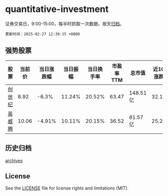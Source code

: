 # quantitative-investment

证券交易日，9:00-15:00，每半时抓取一次数据，按天[归档](archives)。

`更新时间：2025-02-27 12:39:15 +0800`

## 强势股票

|股票|当前价|当日涨跌幅|当日振幅|当日换手率|市盈率TTM|总市值|近10日涨跌幅|
|----|----|----|----|----|----|----|----|
|[创世纪](https://xueqiu.com/S/SZ300083)|8.92|-6.3%|11.24%|20.52%|63.47|148.51亿|32.15%|
|[英威腾](https://xueqiu.com/S/SZ002334)|10.06|-4.91%|10.11%|20.15%|36.52|81.57亿|25.28%|

## 历史归档

[archives](archives)

## License

See the [LICENSE](LICENSE) file for license rights and limitations (MIT).